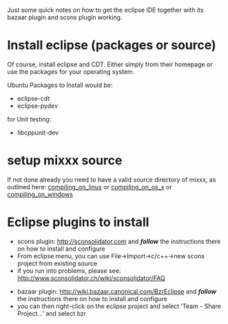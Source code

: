 Just some quick notes on how to get the eclipse IDE together with its
bazaar plugin and scons plugin working.

# Install eclipse (packages or source)

Of course, install eclipse and CDT. Either simply from their homepage or
use the packages for your operating system.

Ubuntu Packages to Install would be:

  - eclipse-cdt
  - eclipse-pydev

for Unit testing:

  - libcppunit-dev

# setup mixxx source

If not done already you need to have a valid source directory of mixxx,
as outlined here: [compiling\_on\_linux](compiling_on_linux) or
[compiling\_on\_os\_x](compiling_on_os_x) or
[compiling\_on\_windows](compiling_on_windows)

# Eclipse plugins to install

  - scons plugin: <http://sconsolidator.com> and ***follow*** the
    instructions there on how to install and configure
  - From eclipse menu, you can use File-\>Import-\>c/c++-\>new scons
    project from existing source 
  - if you run into problems, please see:
    <http://www.sconsolidator.ch/wiki/sconsolidator/FAQ>

<!-- end list -->

  - bazaar plugin: <http://wiki.bazaar.canonical.com/BzrEclipse> and
    ***follow*** the instructions there on how to install and configure
  - you can then right-click on the eclipse project and select 'Team -
    Share Project...' and select bzr
